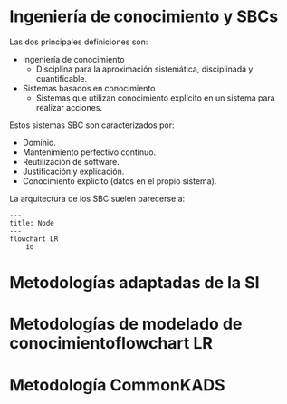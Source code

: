 # Ingeniería de conocimiento y SBCs
Las dos principales definiciones son:
- Ingeniería de conocimiento
	- Disciplina para la aproximación sistemática, disciplinada y cuantificable.
- Sistemas basados en conocimiento
	- Sistemas que utilizan conocimiento explícito en un sistema para realizar acciones.

Estos sistemas SBC son caracterizados por:
- Dominio.
- Mantenimiento perfectivo continuo.
- Reutilización de software.
- Justificación y explicación.
- Conocimiento explícito (datos en el propio sistema).

La arquitectura de los SBC suelen parecerse a:
```
---
title: Node
---
flowchart LR
    id

```


# Metodologías adaptadas de la SI
# Metodologías de modelado de conocimientoflowchart LR
# Metodología CommonKADS